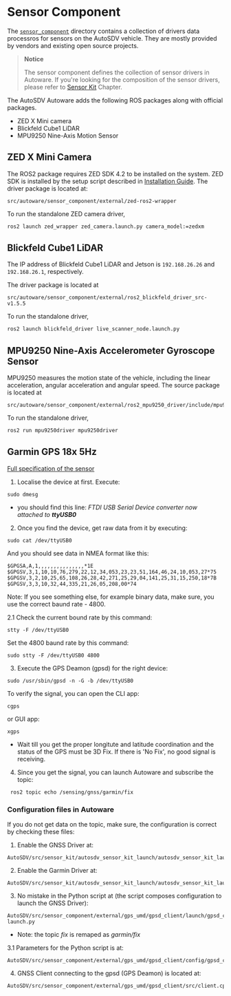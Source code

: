 # Sensor Component

The
[`sensor_component`](https://github.com/NEWSLabNTU/AutoSDV/tree/main/src/autoware/sensor_component)
directory contains a collection of drivers data processros for sensors
on the AutoSDV vehicle. They are mostly provided by vendors and
existing open source projects.

> **Notice**
>
> The sensor component defines the collection of sensor drivers in
> Autoware. If you're looking for the composition of the sensor
> drivers, please refer to [Sensor Kit](sensor_kit.md) Chapter.

The AutoSDV Autoware adds the following ROS packages along with
official packages.

- ZED X Mini camera
- Blickfeld Cube1 LiDAR
- MPU9250 Nine-Axis Motion Sensor

## ZED X Mini Camera

The ROS2 package requires ZED SDK 4.2 to be installed on the
system. ZED SDK is installed by the setup script described in
[Installation Guide](installation.md). The driver package is located
at:

```
src/autoware/sensor_component/external/zed-ros2-wrapper
```

To run the standalone ZED camera driver,

```sh
ros2 launch zed_wrapper zed_camera.launch.py camera_model:=zedxm
```

## Blickfeld Cube1 LiDAR
The IP address of Blickfeld Cube1 LiDAR and Jetson is `192.168.26.26` and `192.168.26.1`, respectively.

The driver package is located at

```
src/autoware/sensor_component/external/ros2_blickfeld_driver_src-v1.5.5
```

To run the standalone driver,

```sh
ros2 launch blickfeld_driver live_scanner_node.launch.py
```

## MPU9250 Nine-Axis Accelerometer Gyroscope Sensor

MPU9250 measures the motion state of the vehicle, including the linear
acceleration, angular acceleration and angular speed. The source
package is located at

```
src/autoware/sensor_component/external/ros2_mpu9250_driver/include/mpu9250driver
```

To run the standalone driver,

```sh
ros2 run mpu9250driver mpu9250driver
```
## Garmin GPS 18x 5Hz
[Full specification of the sensor](https://static.garmin.com/pumac/GPS_18x_Tech_Specs.pdf)

1. Localise the device at first. Execute:
```
sudo dmesg
```
- you should find this line: *FTDI USB Serial Device converter now attached to **ttyUSB0***

2. Once you find the device, get raw data from it by executing:
```
sudo cat /dev/ttyUSB0
```

And you should see data in NMEA format like this:
```
$GPGSA,A,1,,,,,,,,,,,,,,,*1E
$GPGSV,3,1,10,10,76,279,22,12,34,053,23,23,51,164,46,24,10,053,27*75
$GPGSV,3,2,10,25,65,108,26,28,42,271,25,29,04,141,25,31,15,250,18*7B
$GPGSV,3,3,10,32,44,335,21,26,05,208,00*74
```

Note: If you see something else, for example binary data, make sure, you use the correct baund rate - 4800.

2.1 Check the current bound rate by this command:
```
stty -F /dev/ttyUSB0
```
Set the 4800 baund rate by this command:
```
sudo stty -F /dev/ttyUSB0 4800
```

3. Execute the GPS Deamon (gpsd) for the right device:
```
sudo /usr/sbin/gpsd -n -G -b /dev/ttyUSB0
```

To verify the signal, you can open the CLI app:
```
cgps
```
or GUI app:
```
xgps
```

- Wait till you get the proper longitute and latitude coordination and the status of the GPS must be 3D Fix. If there is 'No Fix', no good signal is receiving.

4. Since you get the signal, you can launch Autoware and subscribe the topic:
```
 ros2 topic echo /sensing/gnss/garmin/fix
```

### Configuration files in Autoware
If you do not get data on the topic, make sure, the configuration is correct by checking these files:

1. Enable the GNSS Driver at:
```
AutoSDV/src/sensor_kit/autosdv_sensor_kit_launch/autosdv_sensor_kit_launch/launch/sensing.launch.xml
```

2. Enable the Garmin Driver at:
```
AutoSDV/src/sensor_kit/autosdv_sensor_kit_launch/autosdv_sensor_kit_launch/launch/gnss.launch.xml
```

3. No mistake in the Python script at (the script composes configuration to launch the GNSS Driver):
```
AutoSDV/src/sensor_component/external/gps_umd/gpsd_client/launch/gpsd_client-launch.py
```
-  Note: the topic *fix* is remaped as *garmin/fix*

3.1 Parameters for the Python script is at:
```
AutoSDV/src/sensor_component/external/gps_umd/gpsd_client/config/gpsd_client.yaml
```

4. GNSS Client connecting to the gpsd (GPS Deamon) is located at:
```
AutoSDV/src/sensor_component/external/gps_umd/gpsd_client/src/client.cpp
```



